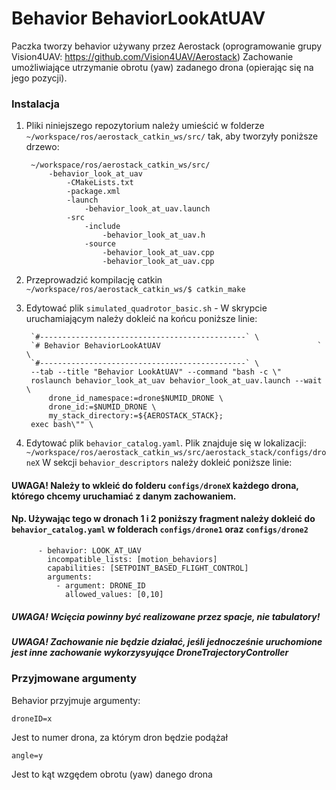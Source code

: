 # Behavior BehaviorLookAtUAV
Paczka tworzy behavior używany przez Aerostack (oprogramowanie grupy Vision4UAV: https://github.com/Vision4UAV/Aerostack)
Zachowanie umożliwiające utrzymanie obrotu (yaw) zadanego drona (opierając się na jego pozycji).
### Instalacja ###
1. Pliki niniejszego repozytorium należy umieścić w folderze 
    `~/workspace/ros/aerostack_catkin_ws/src/`
    tak, aby tworzyły poniższe drzewo:
    
        ~/workspace/ros/aerostack_catkin_ws/src/
            -behavior_look_at_uav
    		    -CMakeLists.txt
                -package.xml
                -launch
                    -behavior_look_at_uav.launch
    			-src
                    -include
                        -behavior_look_at_uav.h
                    -source
                        -behavior_look_at_uav.cpp
                        -behavior_look_at_uav.cpp

2. Przeprowadzić kompilację catkin `~/workspace/ros/aerostack_catkin_ws/$ catkin_make`
3. Edytować plik `simulated_quadrotor_basic.sh` - W skrypcie uruchamiającym należy dokleić na końcu poniższe linie:
    
	    `#----------------------------------------------` \
	    `# Behavior BehaviorLookAtUAV                                   ` \
	    `#----------------------------------------------` \
	    --tab --title "Behavior LookAtUAV" --command "bash -c \"
	    roslaunch behavior_look_at_uav behavior_look_at_uav.launch --wait \
    		drone_id_namespace:=drone$NUMID_DRONE \
    		drone_id:=$NUMID_DRONE \
    		my_stack_directory:=${AEROSTACK_STACK};
    	exec bash\"" \
    
4. Edytować plik `behavior_catalog.yaml`. Plik znajduje się w lokalizacji: `~/workspace/ros/aerostack_catkin_ws/src/aerostack_stack/configs/droneX` 
    W sekcji `behavior_descriptors` należy dokleić poniższe linie:
#### UWAGA! Należy to wkleić do folderu `configs/droneX` każdego drona, którego chcemy uruchamiać z danym zachowaniem.
#### Np. Używając tego w dronach 1 i 2 poniższy fragment należy dokleić do `behavior_catalog.yaml` w folderach `configs/drone1` oraz `configs/drone2`
	    
		
          - behavior: LOOK_AT_UAV
            incompatible_lists: [motion_behaviors]
            capabilities: [SETPOINT_BASED_FLIGHT_CONTROL]
            arguments:
              - argument: DRONE_ID
                allowed_values: [0,10]
		    
				
##### UWAGA! Wcięcia powinny być realizowane przez spacje, nie tabulatory!
##### UWAGA! Zachowanie nie będzie działać, jeśli jednocześnie uruchomione jest inne zachowanie wykorzysyujące DroneTrajectoryController

### Przyjmowane argumenty ###
Behavior przyjmuje argumenty:
    
    droneID=x
    
Jest to numer drona, za którym dron będzie podążał
    
    angle=y
    
Jest to kąt wzgędem obrotu (yaw) danego drona
